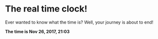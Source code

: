 # The real time clock!

Ever wanted to know what the time is? Well, your journey is about to end!

**The time is Nov 26, 2017, 21:03**